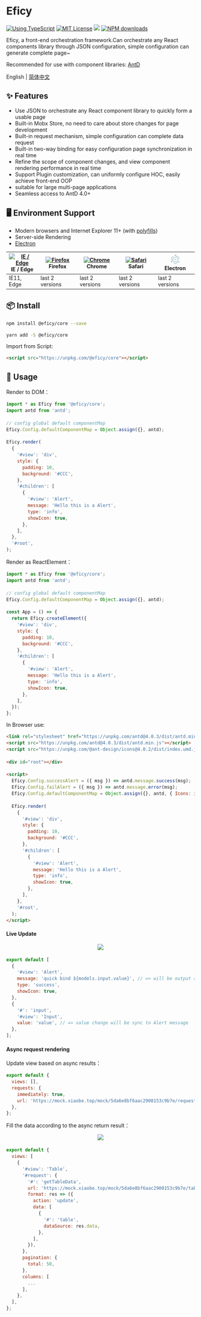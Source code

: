 # Eficy

[![Using TypeScript](https://img.shields.io/badge/%3C/%3E-TypeScript-0072C4.svg)](https://www.typescriptlang.org/)
[![MIT License](https://img.shields.io/npm/l/generator-bxd-oss.svg)](#License)
[![](https://flat.badgen.net/npm/v/@eficy/core?icon=npm)](https://www.npmjs.com/package/@eficy/core)
[![NPM downloads](http://img.shields.io/npm/dm/@eficy/core.svg?style=flat-square)](http://npmjs.com/@eficy/core)

Eficy, a front-end orchestration framework.Can orchestrate any React components library through JSON configuration, simple configuration can generate complete page~

Recommended for use with component libraries: [AntD](https://ant.design/)

English | [简体中文](./README-zh_CN.md)

## ✨ Features

- Use JSON to orchestrate any React component library to quickly form a usable page
- Built-in Mobx Store, no need to care about store changes for page development
- Built-in request mechanism, simple configuration can complete data request
- Built-in two-way binding for easy configuration page synchronization in real time
- Refine the scope of component changes, and view component rendering performance in real time
- Support Plugin customization, can uniformly configure HOC, easily achieve front-end OOP
- suitable for large multi-page applications
- Seamless access to AntD 4.0+

## 🖥 Environment Support

- Modern browsers and Internet Explorer 11+ (with [polyfills](https://ant.design/docs/react/getting-started#Compatibility))
- Server-side Rendering
- [Electron](https://www.electronjs.org/)

| [<img src="https://raw.githubusercontent.com/alrra/browser-logos/master/src/edge/edge_48x48.png" alt="IE / Edge" width="24px" height="24px" />](http://godban.github.io/browsers-support-badges/)<br>IE / Edge | [<img src="https://raw.githubusercontent.com/alrra/browser-logos/master/src/firefox/firefox_48x48.png" alt="Firefox" width="24px" height="24px" />](http://godban.github.io/browsers-support-badges/)<br>Firefox | [<img src="https://raw.githubusercontent.com/alrra/browser-logos/master/src/chrome/chrome_48x48.png" alt="Chrome" width="24px" height="24px" />](http://godban.github.io/browsers-support-badges/)<br>Chrome | [<img src="https://raw.githubusercontent.com/alrra/browser-logos/master/src/safari/safari_48x48.png" alt="Safari" width="24px" height="24px" />](http://godban.github.io/browsers-support-badges/)<br>Safari | [<img src="https://raw.githubusercontent.com/alrra/browser-logos/master/src/electron/electron_48x48.png" alt="Electron" width="24px" height="24px" />](http://godban.github.io/browsers-support-badges/)<br>Electron |
| -------------------------------------------------------------------------------------------------------------------------------------------------------------------------------------------------------------- | ---------------------------------------------------------------------------------------------------------------------------------------------------------------------------------------------------------------- | ------------------------------------------------------------------------------------------------------------------------------------------------------------------------------------------------------------ | ------------------------------------------------------------------------------------------------------------------------------------------------------------------------------------------------------------ | -------------------------------------------------------------------------------------------------------------------------------------------------------------------------------------------------------------------- |
| IE11, Edge                                                                                                                                                                                                     | last 2 versions                                                                                                                                                                                                  | last 2 versions                                                                                                                                                                                              | last 2 versions                                                                                                                                                                                              | last 2 versions                                                                                                                                                                                                      |

## 📦 Install

```bash
npm install @eficy/core --save
```

```bash
yarn add -S @eficy/core
```

Import from Script:

```html
<script src="https://unpkg.com/@eficy/core"></script>
```

## 🔨 Usage

Render to DOM：

```jsx
import * as Eficy from '@eficy/core';
import antd from 'antd';

// config global default componentMap
Eficy.Config.defaultComponentMap = Object.assign({}, antd);

Eficy.render(
  {
    '#view': 'div',
    style: {
      padding: 10,
      background: '#CCC',
    },
    '#children': [
      {
        '#view': 'Alert',
        message: 'Hello this is a Alert',
        type: 'info',
        showIcon: true,
      },
    ],
  },
  '#root',
);
```

Render as ReactElement：

```jsx
import * as Eficy from '@eficy/core';
import antd from 'antd';

// config global default componentMap
Eficy.Config.defaultComponentMap = Object.assign({}, antd);

const App = () => {
  return Eficy.createElement({
    '#view': 'div',
    style: {
      padding: 10,
      background: '#CCC',
    },
    '#children': [
      {
        '#view': 'Alert',
        message: 'Hello this is a Alert',
        type: 'info',
        showIcon: true,
      },
    ],
  });
};
```

In Browser use:

```html
<link rel="stylesheet" href="https://unpkg.com/antd@4.0.3/dist/antd.min.css" />
<script src="https://unpkg.com/antd@4.0.3/dist/antd.min.js"></script>
<script src="https://unpkg.com/@ant-design/icons@4.0.2/dist/index.umd.js"></script>

<div id="root"></div>

<script>
  Eficy.Config.successAlert = ({ msg }) => antd.message.success(msg);
  Eficy.Config.failAlert = ({ msg }) => antd.message.error(msg);
  Eficy.Config.defaultComponentMap = Object.assign({}, antd, { Icons: icons });

  Eficy.render(
    {
      '#view': 'div',
      style: {
        padding: 10,
        background: '#CCC',
      },
      '#children': [
        {
          '#view': 'Alert',
          message: 'Hello this is a Alert',
          type: 'info',
          showIcon: true,
        },
      ],
    },
    '#root',
  );
</script>
```

#### Live Update

<div align="center">

![](http://md.xiaobe.top/117c9790-1c62-5b41-a223-82947bdc180c.png)

</div>

```jsx harmony
export default [
  {
    '#view': 'Alert',
    message: 'quick bind ${models.input.value}', // => will be output as "quick bind value"
    type: 'success',
    showIcon: true,
  },
  {
    '#': 'input',
    '#view': 'Input',
    value: 'value', // => value change will be sync to Alert message
  },
];
```

#### Async request rendering

Update view based on async results：

```jsx harmony
export default {
  views: [],
  requests: {
    immediately: true,
    url: 'https://mock.xiaobe.top/mock/5da6e8bf6aac2900153c9b7e/request/reload',
  },
};
```

Fill the data according to the async return result：

<div align="center">

![](http://md.xiaobe.top/0c1012d6-8631-63bc-a37c-56586ad88040.png)

</div>

```jsx harmony
export default {
  views: [
    {
      '#view': 'Table',
      '#request': {
        '#': 'getTableData',
        url: 'https://mock.xiaobe.top/mock/5da6e8bf6aac2900153c9b7e/table/getlist',
        format: res => ({
          action: 'update',
          data: [
            {
              '#': 'table',
              dataSource: res.data,
            },
          ],
        }),
      },
      pagination: {
        total: 50,
      },
      columns: [
        ...
      ],
    },
  ],
};
```
